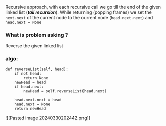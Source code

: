 Recursive approach, with each recursive call we go till the end of the given linked list (***tail recursion***). While returning (popping frames) we set the `next.next` of the current node to the current node (`head.next.next`) and `head.next = None`

### What is problem asking ?
Reverse the given linked list 

### algo:

```
def reverseList(self, head):
	if not head:
		return None
	newHead = head
	if head.next:
		newHead = self.reverseList(head.next)

	head.next.next = head
	head.next = None
	return newHead			 			
```

![[Pasted image 20240330202442.png]]